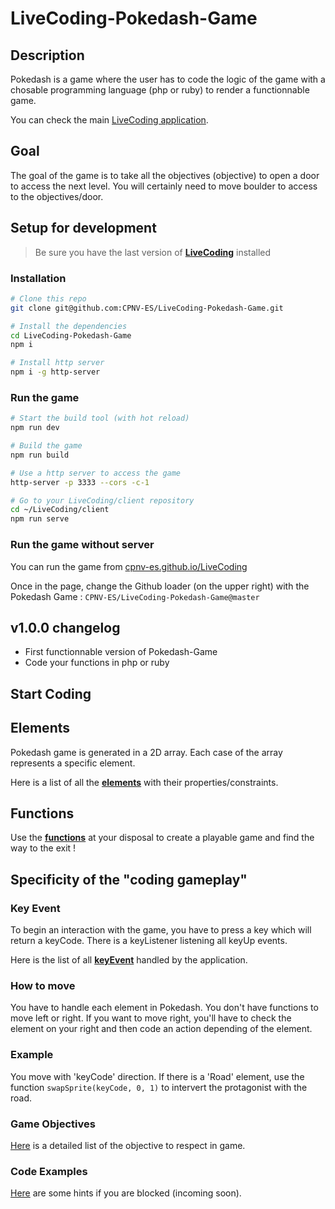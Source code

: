# LiveCoding-Pokedash-Game

## Description
Pokedash is a game where the user has to code the logic of the game with a chosable programming language (php or ruby) to render a functionnable game.

You can check the main [LiveCoding application](https://github.com/CPNV-ES/LiveCoding).

## Goal
The goal of the game is to take all the objectives (objective) to open a door to access the next level. You will certainly need to move boulder to access to the objectives/door.

## Setup for development
> Be sure you have the last version of **[LiveCoding](https://github.com/CPNV-ES/LiveCoding)** installed

### Installation
```sh
# Clone this repo
git clone git@github.com:CPNV-ES/LiveCoding-Pokedash-Game.git

# Install the dependencies
cd LiveCoding-Pokedash-Game
npm i

# Install http server
npm i -g http-server
```
### Run the game
```sh
# Start the build tool (with hot reload)
npm run dev

# Build the game
npm run build

# Use a http server to access the game
http-server -p 3333 --cors -c-1

# Go to your LiveCoding/client repository
cd ~/LiveCoding/client
npm run serve
```

### Run the game without server
You can run the game from [cpnv-es.github.io/LiveCoding](https://cpnv-es.github.io/LiveCoding/)

Once in the page, change the Github loader (on the upper right) with the Pokedash Game : `CPNV-ES/LiveCoding-Pokedash-Game@master`

## v1.0.0 changelog

- First functionnable version of Pokedash-Game
- Code your functions in php or ruby

## Start Coding

## Elements
Pokedash game is generated in a 2D array. Each case of the array represents a specific element. 

Here is a list of all the **[elements](https://github.com/CPNV-ES/LiveCoding-Pokedash-Game/blop/master/instructions/elements.md)** with their properties/constraints.

## Functions
Use the **[functions](https://github.com/CPNV-ES/LiveCoding-Pokedash-Game/blop/master/instructions/functions.md)** at your disposal to create a playable game and find the way to the exit !

## Specificity of the "coding gameplay"
### Key Event
To begin an interaction with the game, you have to press a key which will return a keyCode. There is a keyListener listening all keyUp events. 

Here is the list of all **[keyEvent](https://github.com/CPNV-ES/LiveCoding-Pokedash-Game/blop/master/instructions/keyEvents.md)** handled by the application.

### How to move
You have to handle each element in Pokedash. You don't have functions to move left or right. If you want to move right, you'll have to check the element on your right and then code an action depending of the element. 

### Example
You move with 'keyCode' direction. If there is a 'Road' element, use the function `swapSprite(keyCode, 0, 1)` to intervert the protagonist with the road.

### Game Objectives
[Here](https://github.com/CPNV-ES/LiveCoding-Pokedash-Game/blop/master/instructions/keyEvents.md) is a detailed list of the objective to respect in game.

### Code Examples
[Here](https://github.com/CPNV-ES/LiveCoding-Pokedash-Game/blop/master/docs/examples/) are some hints if you are blocked (incoming soon).